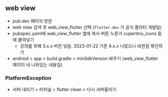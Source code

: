 ## web view
- pub.dev 페이지 방문
- web view 검색 후 web_view_flutter 선택 (`flutter.dev` 가 공식 플러터 개발팀)
- pubspec.yaml에 web_view_flutter 옆에 복사 버튼 누른거 cupertino_icons 밑에 붙여넣기
  - 강의를 위해 3.x.x 버전 넣음. 2023-01-22 기준 4.x.x 나왔으니 바뀐점 확인하기
- andriod > app > build.gradle > minSdkVersion 바꾸기 (web_view_flutter 페이지 내 나와있는 내용임)

### PlatformException
- 서버 내리기 > 터미널 > flutter clean > 다시 서버올리기